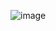 ![image](https://user-images.githubusercontent.com/466385/215304783-b84eeebd-2e27-43ba-8dc2-918476bc4dea.png)
